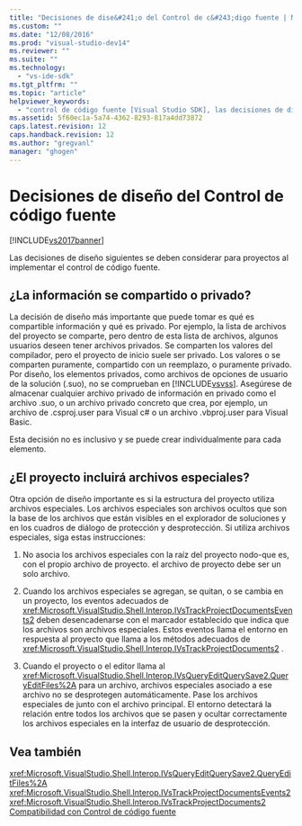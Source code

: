 ```yaml
---
title: "Decisiones de dise&#241;o del Control de c&#243;digo fuente | Microsoft Docs"
ms.custom: ""
ms.date: "12/08/2016"
ms.prod: "visual-studio-dev14"
ms.reviewer: ""
ms.suite: ""
ms.technology: 
  - "vs-ide-sdk"
ms.tgt_pltfrm: ""
ms.topic: "article"
helpviewer_keywords: 
  - "control de código fuente [Visual Studio SDK], las decisiones de diseño"
ms.assetid: 5f60ec1a-5a74-4362-8293-817a4dd73872
caps.latest.revision: 12
caps.handback.revision: 12
ms.author: "gregvanl"
manager: "ghogen"
---
```

# Decisiones de dise&#241;o del Control de c&#243;digo fuente
[!INCLUDE[vs2017banner](../../code-quality/includes/vs2017banner.md)]

Las decisiones de diseño siguientes se deben considerar para proyectos al implementar el control de código fuente.  
  
## ¿La información se compartido o privado?  
 La decisión de diseño más importante que puede tomar es qué es compartible información y qué es privado.  Por ejemplo, la lista de archivos del proyecto se comparte, pero dentro de esta lista de archivos, algunos usuarios deseen tener archivos privados.  Se comparten los valores del compilador, pero el proyecto de inicio suele ser privado.  Los valores o se comparten puramente, compartido con un reemplazo, o puramente privado.  Por diseño, los elementos privados, como archivos de opciones de usuario de la solución \(.suo\), no se comprueban en [!INCLUDE[vsvss](../../extensibility/includes/vsvss_md.md)].  Asegúrese de almacenar cualquier archivo privado de información en privado como el archivo .suo, o un archivo privado concreto que crea, por ejemplo, un archivo de .csproj.user para Visual c\# o un archivo .vbproj.user para Visual Basic.  
  
 Esta decisión no es inclusivo y se puede crear individualmente para cada elemento.  
  
## ¿El proyecto incluirá archivos especiales?  
 Otra opción de diseño importante es si la estructura del proyecto utiliza archivos especiales.  Los archivos especiales son archivos ocultos que son la base de los archivos que están visibles en el explorador de soluciones y en los cuadros de diálogo de protección y desprotección.  Si utiliza archivos especiales, siga estas instrucciones:  
  
1.  No asocia los archivos especiales con la raíz del proyecto nodo\-que es, con el propio archivo de proyecto.  el archivo de proyecto debe ser un solo archivo.  
  
2.  Cuando los archivos especiales se agregan, se quitan, o se cambia en un proyecto, los eventos adecuados de <xref:Microsoft.VisualStudio.Shell.Interop.IVsTrackProjectDocumentsEvents2> deben desencadenarse con el marcador establecido que indica que los archivos son archivos especiales.  Estos eventos llama el entorno en respuesta al proyecto que llama a los métodos adecuados de <xref:Microsoft.VisualStudio.Shell.Interop.IVsTrackProjectDocuments2> .  
  
3.  Cuando el proyecto o el editor llama al <xref:Microsoft.VisualStudio.Shell.Interop.IVsQueryEditQuerySave2.QueryEditFiles%2A> para un archivo, archivos especiales asociado a ese archivo no se desprotegen automáticamente.  Pase los archivos especiales de junto con el archivo principal.  El entorno detectará la relación entre todos los archivos que se pasen y ocultar correctamente los archivos especiales en la interfaz de usuario de desprotección.  
  
## Vea también  
 <xref:Microsoft.VisualStudio.Shell.Interop.IVsQueryEditQuerySave2.QueryEditFiles%2A>   
 <xref:Microsoft.VisualStudio.Shell.Interop.IVsTrackProjectDocumentsEvents2>   
 <xref:Microsoft.VisualStudio.Shell.Interop.IVsTrackProjectDocuments2>   
 [Compatibilidad con Control de código fuente](../../extensibility/internals/supporting-source-control.md)